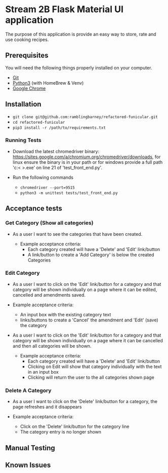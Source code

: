 # Stream 2B Flask Material UI application

The purpose of this application is provide an easy way to store, rate and use cooking recipes.

## Prerequisites

You will need the following things properly installed on your computer.

* [Git](https://git-scm.com/)
* [Python3](https://www.python.org/) (with HomeBrew & Venv)
* [Google Chrome](https://google.com/chrome/)

## Installation

* ```git clone git@github.com:ramblingbarney/refactored-funicular.git```
* ```cd refactored-funicular```
* ```pip3 install -r /path/to/requirements.txt```

### Running Tests

* Download the latest chromedriver binary: https://sites.google.com/a/chromium.org/chromedriver/downloads, for linux ensure the binary is in your path or for windows provide a full path 'c:\< >.exe' on line 21 of 'test_front_end.py'.  

* Run the following commands
  * ```chromedriver --port=9515```
  * ```python3 -m unittest tests/test_front_end.py```

## Acceptance tests


### Get Category (Show all categories)

* As a user I want to see the categories that have been created.

  * Example acceptance criteria:
    * Each category created will have a 'Delete' and 'Edit' link/button
    * A link/button to create a 'Add Category' is below the created Categories

### Edit Category

* As a user I want to click on the 'Edit' link/button for a category and that category will be shown individually on a page where it can be edited, cancelled and amendments saved.

* Example acceptance criteria:
  * An input box with the existing category text
  * links/buttons to create a 'Cancel' the amendment and 'Edit' (save) the category

* As a user I want to click on the 'Edit' link/button for a category and that category will be shown individually on a page where it can be cancelled and then all categories will be shown.

  * Example acceptance criteria:
    * Each category created will have a 'Delete' and 'Edit' link/button
    * Clicking on Edit will show that category individually with the text in an input box
    * Clicking will return the user to the all categories shown page

### Delete A Category

  * As a user I want to click on the 'Delete' link/button for a category, the page refreshes and it disappears

  * Example acceptance criteria:
    * Click on the 'Delete' link/button for the category line
    * The category entry is no longer shown

## Manual Testing



## Known Issues
